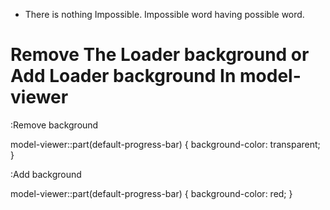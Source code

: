 - There is nothing Impossible. Impossible word having possible word.


# Remove The Loader background or Add Loader background In model-viewer

:Remove background

model-viewer::part(default-progress-bar) {
	background-color: transparent;
}

:Add background

model-viewer::part(default-progress-bar) {
	background-color: red;
}
